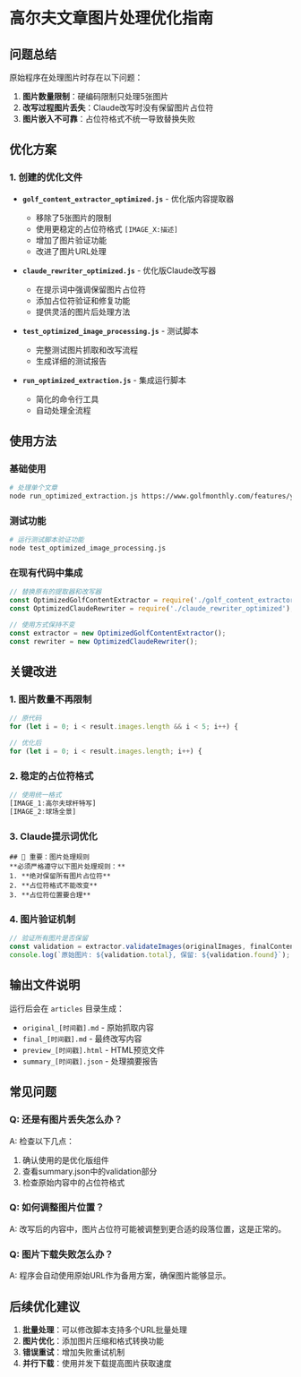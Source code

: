 # 高尔夫文章图片处理优化指南

## 问题总结

原始程序在处理图片时存在以下问题：
1. **图片数量限制**：硬编码限制只处理5张图片
2. **改写过程图片丢失**：Claude改写时没有保留图片占位符
3. **图片嵌入不可靠**：占位符格式不统一导致替换失败

## 优化方案

### 1. 创建的优化文件

- **`golf_content_extractor_optimized.js`** - 优化版内容提取器
  - 移除了5张图片的限制
  - 使用更稳定的占位符格式 `[IMAGE_X:描述]`
  - 增加了图片验证功能
  - 改进了图片URL处理

- **`claude_rewriter_optimized.js`** - 优化版Claude改写器
  - 在提示词中强调保留图片占位符
  - 添加占位符验证和修复功能
  - 提供灵活的图片后处理方法

- **`test_optimized_image_processing.js`** - 测试脚本
  - 完整测试图片抓取和改写流程
  - 生成详细的测试报告

- **`run_optimized_extraction.js`** - 集成运行脚本
  - 简化的命令行工具
  - 自动处理全流程

## 使用方法

### 基础使用
```bash
# 处理单个文章
node run_optimized_extraction.js https://www.golfmonthly.com/features/your-article-url
```

### 测试功能
```bash
# 运行测试脚本验证功能
node test_optimized_image_processing.js
```

### 在现有代码中集成

```javascript
// 替换原有的提取器和改写器
const OptimizedGolfContentExtractor = require('./golf_content_extractor_optimized');
const OptimizedClaudeRewriter = require('./claude_rewriter_optimized');

// 使用方式保持不变
const extractor = new OptimizedGolfContentExtractor();
const rewriter = new OptimizedClaudeRewriter();
```

## 关键改进

### 1. 图片数量不再限制
```javascript
// 原代码
for (let i = 0; i < result.images.length && i < 5; i++) {

// 优化后
for (let i = 0; i < result.images.length; i++) {
```

### 2. 稳定的占位符格式
```javascript
// 使用统一格式
[IMAGE_1:高尔夫球杆特写]
[IMAGE_2:球场全景]
```

### 3. Claude提示词优化
```
## 🚨 重要：图片处理规则
**必须严格遵守以下图片处理规则：**
1. **绝对保留所有图片占位符**
2. **占位符格式不能改变**
3. **占位符位置要合理**
```

### 4. 图片验证机制
```javascript
// 验证所有图片是否保留
const validation = extractor.validateImages(originalImages, finalContent);
console.log(`原始图片: ${validation.total}, 保留: ${validation.found}`);
```

## 输出文件说明

运行后会在 `articles` 目录生成：
- `original_[时间戳].md` - 原始抓取内容
- `final_[时间戳].md` - 最终改写内容
- `preview_[时间戳].html` - HTML预览文件
- `summary_[时间戳].json` - 处理摘要报告

## 常见问题

### Q: 还是有图片丢失怎么办？
A: 检查以下几点：
1. 确认使用的是优化版组件
2. 查看summary.json中的validation部分
3. 检查原始内容中的占位符格式

### Q: 如何调整图片位置？
A: 改写后的内容中，图片占位符可能被调整到更合适的段落位置，这是正常的。

### Q: 图片下载失败怎么办？
A: 程序会自动使用原始URL作为备用方案，确保图片能够显示。

## 后续优化建议

1. **批量处理**：可以修改脚本支持多个URL批量处理
2. **图片优化**：添加图片压缩和格式转换功能
3. **错误重试**：增加失败重试机制
4. **并行下载**：使用并发下载提高图片获取速度